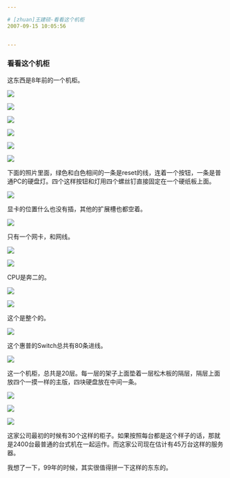 ```yaml
---

# [zhuan]王建硕-看看这个机柜
2007-09-15 10:05:56


---
```



<h3 class="entry-header">看看这个机柜</h3>                                                                                 <p>这东西是8年前的一个机柜。</p>
<p><img src="http://lh5.google.com/jianshuo1/RuODH1K2PAI/AAAAAAAAAV8/_BtaknLCoXs/DSC_0245.JPG?imgmax=512"></p>
<p><img src="http://lh6.google.com/jianshuo1/RuODYFK2PfI/AAAAAAAAAZ8/MmJFRDDv8sU/DSC_0279.JPG?imgmax=512"></p>
<p><img src="http://lh4.google.com/jianshuo1/RuODXlK2PeI/AAAAAAAAAZw/2_Px0NgHOFM/DSC_0278.JPG?imgmax=512"></p>
<p><img src="http://lh6.google.com/jianshuo1/RuODXFK2PdI/AAAAAAAAAZo/Yugs9wqvHiI/DSC_0277.JPG?imgmax=512"></p>
<p><img src="http://lh4.google.com/jianshuo1/RuODWlK2PcI/AAAAAAAAAZg/h6-aDw257fY/DSC_0274.JPG?imgmax=512"></p>
<p><img src="http://lh5.google.com/jianshuo1/RuODU1K2PZI/AAAAAAAAAZI/DlnN_X3ZXoo/DSC_0271.JPG?imgmax=512"></p>
<p>下面的照片里面，绿色和白色相间的一条是reset的线，连着一个按钮，一条是普通PC的硬盘灯。四个这样按钮和灯用四个螺丝钉直接固定在一个硬纸板上面。</p>
<p><img src="http://lh3.google.com/jianshuo1/RuODUVK2PYI/AAAAAAAAAZA/LrSnbTLwCyc/DSC_0270.JPG?imgmax=512"></p>
<p>显卡的位置什么也没有插，其他的扩展槽也都空着。</p>
<p><img src="http://lh3.google.com/jianshuo1/RuODSVK2PUI/AAAAAAAAAYg/pJMSbUQXzfw/DSC_0266.JPG?imgmax=512"></p>
<p>只有一个网卡，和网线。</p>
<p><img src="http://lh3.google.com/jianshuo1/RuODRVK2PSI/AAAAAAAAAYQ/LCjGE7kzoPQ/DSC_0264.JPG?imgmax=512"></p>
<p><img src="http://lh5.google.com/jianshuo1/RuODO1K2PNI/AAAAAAAAAXo/pRL4GpuSwgc/DSC_0259.JPG?imgmax=512"></p>
<p>CPU是奔二的。</p>
<p><img src="http://lh5.google.com/jianshuo1/RuODR1K2PTI/AAAAAAAAAYY/TS2JDMCEuGA/DSC_0265.JPG?imgmax=512"></p>
<p><img src="http://lh4.google.com/jianshuo1/RuODOlK2PMI/AAAAAAAAAXc/TV3TDodx4eA/DSC_0258.JPG?imgmax=512"></p>
<p>这个是整个的。</p>
<p><img src="http://lh3.google.com/jianshuo1/RuODQVK2PQI/AAAAAAAAAYA/RsWSw_M5MRw/DSC_0262.JPG?imgmax=512"></p>
<p>这个惠普的Switch总共有80条进线。</p>
<p><img src="http://lh4.google.com/jianshuo1/RuODPlK2POI/AAAAAAAAAXw/_-FKJ5AX6ck/DSC_0260.JPG?imgmax=512"></p>
<p>这一个机柜，总共是20层。每一层的架子上面垫着一层松木板的隔层，隔层上面放四个一摸一样的主版，四块硬盘放在中间一条。</p>
<p><img src="http://lh4.google.com/jianshuo1/RuODXlK2PeI/AAAAAAAAAZw/2_Px0NgHOFM/DSC_0278.JPG?imgmax=512"></p>
<p><img src="http://lh3.google.com/jianshuo1/RuODbVK2PlI/AAAAAAAAAas/fE1V-Fioiu4/DSC_0285.JPG?imgmax=512"></p>
<p><img src="http://lh4.google.com/jianshuo1/RuODGlK2O-I/AAAAAAAAAVs/P52GtdyBm-8/DSC_0243.JPG?imgmax=512"></p>
<p>这家公司最初的时候有30个这样的柜子。如果按照每台都是这个样子的话，那就是2400台最普通的台式机在一起运作。而这家公司现在估计有45万台这样的服务器。</p>
<p>我想了一下，99年的时候，其实很值得拼一下这样的东东的。</p>
